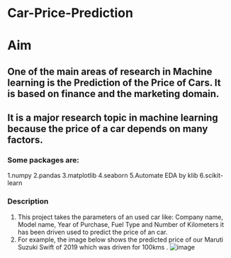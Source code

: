 # Car-Price-Prediction

# Aim
## One of the main areas of research in Machine learning is the Prediction of the Price of Cars. It is based on finance and the marketing domain.
## It is a major research topic in machine learning because the price of a car depends on many factors.

### Some packages are:

1.numpy
2.pandas
3.matplotlib
4.seaborn
5.Automate EDA by klib 
6.scikit-learn

### Description
1. This project takes the parameters of an used car like: Company name, Model name, Year of Purchase, Fuel Type and Number of Kilometers it has been driven
   used to predict the price of an car.
2. For example, the image below shows the predicted price of our Maruti Suzuki Swift of 2019 which was driven for 100kms .
![image](https://user-images.githubusercontent.com/118672526/205478330-701fd478-5d84-430b-a2ac-39e9fe131829.JPG)

 
  
